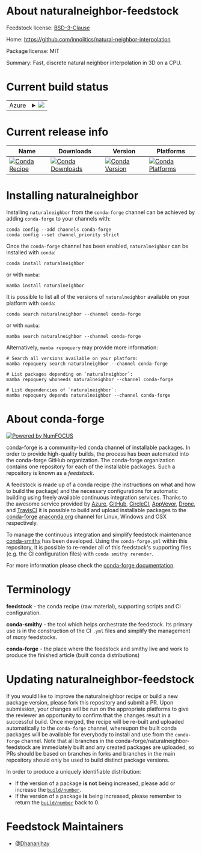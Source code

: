 About naturalneighbor-feedstock
===============================

Feedstock license: [BSD-3-Clause](https://github.com/conda-forge/naturalneighbor-feedstock/blob/main/LICENSE.txt)

Home: https://github.com/innolitics/natural-neighbor-interpolation

Package license: MIT

Summary: Fast, discrete natural neighbor interpolation in 3D on a CPU.

Current build status
====================


<table>
    
  <tr>
    <td>Azure</td>
    <td>
      <details>
        <summary>
          <a href="https://dev.azure.com/conda-forge/feedstock-builds/_build/latest?definitionId=24512&branchName=main">
            <img src="https://dev.azure.com/conda-forge/feedstock-builds/_apis/build/status/naturalneighbor-feedstock?branchName=main">
          </a>
        </summary>
        <table>
          <thead><tr><th>Variant</th><th>Status</th></tr></thead>
          <tbody><tr>
              <td>linux_64_python3.10.____cpython</td>
              <td>
                <a href="https://dev.azure.com/conda-forge/feedstock-builds/_build/latest?definitionId=24512&branchName=main">
                  <img src="https://dev.azure.com/conda-forge/feedstock-builds/_apis/build/status/naturalneighbor-feedstock?branchName=main&jobName=linux&configuration=linux%20linux_64_python3.10.____cpython" alt="variant">
                </a>
              </td>
            </tr><tr>
              <td>linux_64_python3.11.____cpython</td>
              <td>
                <a href="https://dev.azure.com/conda-forge/feedstock-builds/_build/latest?definitionId=24512&branchName=main">
                  <img src="https://dev.azure.com/conda-forge/feedstock-builds/_apis/build/status/naturalneighbor-feedstock?branchName=main&jobName=linux&configuration=linux%20linux_64_python3.11.____cpython" alt="variant">
                </a>
              </td>
            </tr><tr>
              <td>linux_64_python3.9.____cpython</td>
              <td>
                <a href="https://dev.azure.com/conda-forge/feedstock-builds/_build/latest?definitionId=24512&branchName=main">
                  <img src="https://dev.azure.com/conda-forge/feedstock-builds/_apis/build/status/naturalneighbor-feedstock?branchName=main&jobName=linux&configuration=linux%20linux_64_python3.9.____cpython" alt="variant">
                </a>
              </td>
            </tr><tr>
              <td>osx_64_python3.10.____cpython</td>
              <td>
                <a href="https://dev.azure.com/conda-forge/feedstock-builds/_build/latest?definitionId=24512&branchName=main">
                  <img src="https://dev.azure.com/conda-forge/feedstock-builds/_apis/build/status/naturalneighbor-feedstock?branchName=main&jobName=osx&configuration=osx%20osx_64_python3.10.____cpython" alt="variant">
                </a>
              </td>
            </tr><tr>
              <td>osx_64_python3.11.____cpython</td>
              <td>
                <a href="https://dev.azure.com/conda-forge/feedstock-builds/_build/latest?definitionId=24512&branchName=main">
                  <img src="https://dev.azure.com/conda-forge/feedstock-builds/_apis/build/status/naturalneighbor-feedstock?branchName=main&jobName=osx&configuration=osx%20osx_64_python3.11.____cpython" alt="variant">
                </a>
              </td>
            </tr><tr>
              <td>osx_64_python3.9.____cpython</td>
              <td>
                <a href="https://dev.azure.com/conda-forge/feedstock-builds/_build/latest?definitionId=24512&branchName=main">
                  <img src="https://dev.azure.com/conda-forge/feedstock-builds/_apis/build/status/naturalneighbor-feedstock?branchName=main&jobName=osx&configuration=osx%20osx_64_python3.9.____cpython" alt="variant">
                </a>
              </td>
            </tr><tr>
              <td>win_64_python3.10.____cpython</td>
              <td>
                <a href="https://dev.azure.com/conda-forge/feedstock-builds/_build/latest?definitionId=24512&branchName=main">
                  <img src="https://dev.azure.com/conda-forge/feedstock-builds/_apis/build/status/naturalneighbor-feedstock?branchName=main&jobName=win&configuration=win%20win_64_python3.10.____cpython" alt="variant">
                </a>
              </td>
            </tr><tr>
              <td>win_64_python3.11.____cpython</td>
              <td>
                <a href="https://dev.azure.com/conda-forge/feedstock-builds/_build/latest?definitionId=24512&branchName=main">
                  <img src="https://dev.azure.com/conda-forge/feedstock-builds/_apis/build/status/naturalneighbor-feedstock?branchName=main&jobName=win&configuration=win%20win_64_python3.11.____cpython" alt="variant">
                </a>
              </td>
            </tr><tr>
              <td>win_64_python3.9.____cpython</td>
              <td>
                <a href="https://dev.azure.com/conda-forge/feedstock-builds/_build/latest?definitionId=24512&branchName=main">
                  <img src="https://dev.azure.com/conda-forge/feedstock-builds/_apis/build/status/naturalneighbor-feedstock?branchName=main&jobName=win&configuration=win%20win_64_python3.9.____cpython" alt="variant">
                </a>
              </td>
            </tr>
          </tbody>
        </table>
      </details>
    </td>
  </tr>
</table>

Current release info
====================

| Name | Downloads | Version | Platforms |
| --- | --- | --- | --- |
| [![Conda Recipe](https://img.shields.io/badge/recipe-naturalneighbor-green.svg)](https://anaconda.org/conda-forge/naturalneighbor) | [![Conda Downloads](https://img.shields.io/conda/dn/conda-forge/naturalneighbor.svg)](https://anaconda.org/conda-forge/naturalneighbor) | [![Conda Version](https://img.shields.io/conda/vn/conda-forge/naturalneighbor.svg)](https://anaconda.org/conda-forge/naturalneighbor) | [![Conda Platforms](https://img.shields.io/conda/pn/conda-forge/naturalneighbor.svg)](https://anaconda.org/conda-forge/naturalneighbor) |

Installing naturalneighbor
==========================

Installing `naturalneighbor` from the `conda-forge` channel can be achieved by adding `conda-forge` to your channels with:

```
conda config --add channels conda-forge
conda config --set channel_priority strict
```

Once the `conda-forge` channel has been enabled, `naturalneighbor` can be installed with `conda`:

```
conda install naturalneighbor
```

or with `mamba`:

```
mamba install naturalneighbor
```

It is possible to list all of the versions of `naturalneighbor` available on your platform with `conda`:

```
conda search naturalneighbor --channel conda-forge
```

or with `mamba`:

```
mamba search naturalneighbor --channel conda-forge
```

Alternatively, `mamba repoquery` may provide more information:

```
# Search all versions available on your platform:
mamba repoquery search naturalneighbor --channel conda-forge

# List packages depending on `naturalneighbor`:
mamba repoquery whoneeds naturalneighbor --channel conda-forge

# List dependencies of `naturalneighbor`:
mamba repoquery depends naturalneighbor --channel conda-forge
```


About conda-forge
=================

[![Powered by
NumFOCUS](https://img.shields.io/badge/powered%20by-NumFOCUS-orange.svg?style=flat&colorA=E1523D&colorB=007D8A)](https://numfocus.org)

conda-forge is a community-led conda channel of installable packages.
In order to provide high-quality builds, the process has been automated into the
conda-forge GitHub organization. The conda-forge organization contains one repository
for each of the installable packages. Such a repository is known as a *feedstock*.

A feedstock is made up of a conda recipe (the instructions on what and how to build
the package) and the necessary configurations for automatic building using freely
available continuous integration services. Thanks to the awesome service provided by
[Azure](https://azure.microsoft.com/en-us/services/devops/), [GitHub](https://github.com/),
[CircleCI](https://circleci.com/), [AppVeyor](https://www.appveyor.com/),
[Drone](https://cloud.drone.io/welcome), and [TravisCI](https://travis-ci.com/)
it is possible to build and upload installable packages to the
[conda-forge](https://anaconda.org/conda-forge) [anaconda.org](https://anaconda.org/)
channel for Linux, Windows and OSX respectively.

To manage the continuous integration and simplify feedstock maintenance
[conda-smithy](https://github.com/conda-forge/conda-smithy) has been developed.
Using the ``conda-forge.yml`` within this repository, it is possible to re-render all of
this feedstock's supporting files (e.g. the CI configuration files) with ``conda smithy rerender``.

For more information please check the [conda-forge documentation](https://conda-forge.org/docs/).

Terminology
===========

**feedstock** - the conda recipe (raw material), supporting scripts and CI configuration.

**conda-smithy** - the tool which helps orchestrate the feedstock.
                   Its primary use is in the construction of the CI ``.yml`` files
                   and simplify the management of *many* feedstocks.

**conda-forge** - the place where the feedstock and smithy live and work to
                  produce the finished article (built conda distributions)


Updating naturalneighbor-feedstock
==================================

If you would like to improve the naturalneighbor recipe or build a new
package version, please fork this repository and submit a PR. Upon submission,
your changes will be run on the appropriate platforms to give the reviewer an
opportunity to confirm that the changes result in a successful build. Once
merged, the recipe will be re-built and uploaded automatically to the
`conda-forge` channel, whereupon the built conda packages will be available for
everybody to install and use from the `conda-forge` channel.
Note that all branches in the conda-forge/naturalneighbor-feedstock are
immediately built and any created packages are uploaded, so PRs should be based
on branches in forks and branches in the main repository should only be used to
build distinct package versions.

In order to produce a uniquely identifiable distribution:
 * If the version of a package **is not** being increased, please add or increase
   the [``build/number``](https://docs.conda.io/projects/conda-build/en/latest/resources/define-metadata.html#build-number-and-string).
 * If the version of a package **is** being increased, please remember to return
   the [``build/number``](https://docs.conda.io/projects/conda-build/en/latest/resources/define-metadata.html#build-number-and-string)
   back to 0.

Feedstock Maintainers
=====================

* [@Dhananjhay](https://github.com/Dhananjhay/)

